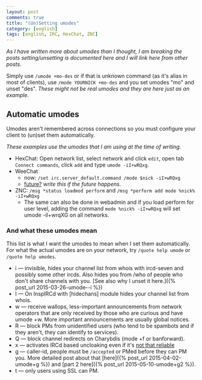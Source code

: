 ```yaml
---
layout: post
comments: true
title: "(Un)Setting umodes"
category: [english]
tags: [english, IRC, HexChat, ZNC]
---
```


*As I have written more about umodes than I thought, I am breaking the
posts setting/unsetting is documented here and I will link here from other
posts.*

Simply use `/umode +mo-des` or if that is unknown command (as it's alias
in most of clients), use `/mode YOURNICK +mo-des` and you set umodes "mo"
and unset "des". *These might not be real umodes and they are here just as
an example.*

## Automatic umodes

Umodes aren't remembered across connections so you must configure your
client to (un)set them automatically.

*These examples use the umodes that I am using at the time of writing.*

* HexChat: Open network list, select network and click `edit`, open tab
  `Connect commands`, click `add` and type `umode -iI+wRQxg`.
* WeeChat
    * now: `/set irc.server_default.command /mode $nick -iI+wRQxg`
    * [future?](https://github.com/weechat/weechat/issues/377) *write this
      if the future happens.*
* ZNC: `/msg *status loadmod perform` and
  `/msg *perform add mode %nick% -iI+wRQxg`
    * The same can also be done in webadmin and if you load perform for
      user level, adding the command `mode %nick% -iI+wRQxg` will set
      umode -iI+wrqXG on all networks.

### And what these umodes mean

This list is what I want the umodes to mean when I set them automatically.
For what the actual umodes are on your network, try `/quote help umode` or
`/quote help umodes`.

* i — invisible, hides your channel list from whois with ircd-seven and
  possibly some other ircds. Also hides you from /who of people who don't
  share channels with you. [See also why I unset it here.]({% post_url 2015-03-26-umode--i %})
* I — On InspIRCd with [hidechans] module hides your channel list from
  whois.
* w — receive wallops, less-important announcements from network operators
  that are only received by those who are curious and have umode +w. More
  important announcements are usually global notices.
* R — block PMs from unidentified users (who tend to be spambots and if
  they aren't, they can identify to services).
* Q — block channel redirects on Charybdis (mode +f or banforward).
* x — activates IRCd based uncloaking even if it's [not that reliable](https://gist.github.com/maxteufel/1e2cf7ada079c271bd3c)
* g — caller-id, people must be `/accepted` or PMed before they can PM you.
  More detailed post about that [here]({% post_url 2015-04-02-umode+g %})
  and [part 2 here]({% post_url 2015-05-10-umode+g2 %}).
* t — only users using SSL can PM.
